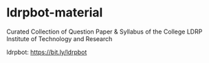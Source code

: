 # ldrpbot-material
Curated Collection of Question Paper &amp; Syllabus of the College LDRP Institute of Technology and Research

ldrpbot: 
https://bit.ly/ldrpbot

